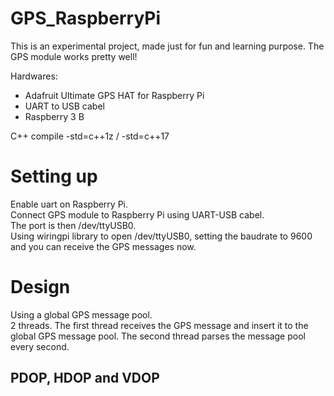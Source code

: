 # GPS_RaspberryPi
This is an experimental project, made just for fun and learning purpose.  The GPS module works pretty well!

Hardwares:
  * Adafruit Ultimate GPS HAT for Raspberry Pi
  * UART to USB cabel
  * Raspberry 3 B
  
C++ compile -std=c++1z / -std=c++17

# Setting up
Enable uart on Raspberry Pi.  
Connect GPS module to Raspberry Pi using UART-USB cabel.  
The port is then /dev/ttyUSB0.  
Using wiringpi library to open /dev/ttyUSB0, setting the baudrate to 9600 and you can receive the GPS messages now.

# Design
Using a global GPS message pool.  
2 threads.  The first thread receives the GPS message and insert it to the global GPS message pool.  The second thread parses
the message pool every second.

## PDOP, HDOP and VDOP

